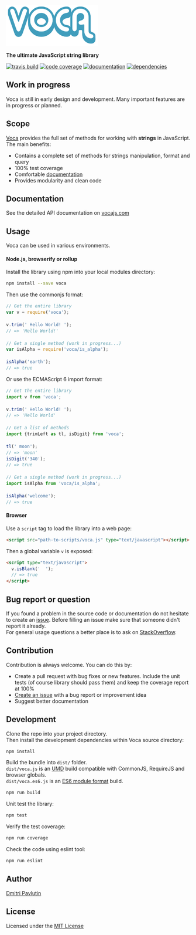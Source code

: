 ![Image](jsdoc/template/static/images/voca-logo250px.png)

**The ultimate JavaScript string library**

[![travis build](https://img.shields.io/travis/panzerdp/voca.svg)](https://travis-ci.org/panzerdp/voca)
[![code coverage](https://img.shields.io/codecov/c/github/panzerdp/voca.svg)](https://codecov.io/github/panzerdp/voca)
[![documentation](http://inch-ci.org/github/panzerdp/voca.svg?branch=master&style=shields)](https://inch-ci.org/github/panzerdp/voca)
[![dependencies](https://david-dm.org/panzerdp/voca.svg)](https://david-dm.org/panzerdp/voca)

## Work in progress

Voca is still in early design and development. Many important features are in progress or planned.  

## Scope

[Voca](http://vocajs.com) provides the full set of methods for working with **strings** in JavaScript. The main benefits:  

*  Contains a complete set of methods for strings manipulation, format and query
*  100% test coverage
*  Comfortable [documentation](http://vocajs.com)
*  Provides modularity and clean code

## Documentation

See the detailed API documentation on [vocajs.com](http://vocajs.com)

## Usage
Voca can be used in various environments.  

#### Node.js, browserify or rollup
Install the library using npm into your local modules directory:

```bash
npm install --save voca
```

Then use the commonjs format:
```javascript
// Get the entire library
var v = require('voca');

v.trim(' Hello World! ');
// => 'Hello World!'

// Get a single method (work in progress...)
var isAlpha = require('voca/is_alpha');

isAlpha('earth');
// => true
```

Or use the ECMAScript 6 import format:

```javascript
// Get the entire library
import v from 'voca';

v.trim(' Hello World! ');
// => 'Hello World'

// Get a list of methods
import {trimLeft as tl, isDigit} from 'voca';

tl(' moon');
// => 'moon'
isDigit('340');
// => true

// Get a single method (work in progress...)
import isAlpha from 'voca/is_alpha';

isAlpha('welcome');
// => true
```

#### Browser
Use a `script` tag to load the library into a web page:

```html
<script src="path-to-scripts/voca.js" type="text/javascript"></script>
```

Then a global variable `v` is exposed:

```html
<script type="text/javascript">
  v.isBlank('  ');
  // => true
</script>
```

## Bug report or question

If you found a problem in the source code or documentation do not hesitate to create an [issue](https://github.com/panzerdp/voca/issues). 
Before filling an issue make sure that someone didn't report it already.  
For general usage questions a better place is to ask on [StackOverflow](http://stackoverflow.com/questions/ask).

## Contribution

Contribution is always welcome. You can do this by:

* Create a pull request with bug fixes or new features. Include the unit tests (of course library should pass them) and keep the coverage report at 100%
* [Create an issue](https://github.com/panzerdp/voca/issues) with a bug report or improvement idea
* Suggest better documentation

## Development

Clone the repo into your project directory.  
Then install the development dependencies within Voca source directory:

```bash
npm install
```

Build the bundle into `dist/` folder.  
`dist/voca.js` is an [UMD](https://github.com/umdjs/umd) build compatible with CommonJS, RequireJS and browser globals.   
`dist/voca.es6.js` is an [ES6 module format](https://github.com/rollup/rollup/wiki/jsnext:main) build.  

```bash
npm run build
```

Unit test the library:
```bash
npm test
```

Verify the test coverage:
```bash
npm run coverage
```

Check the code using eslint tool:
```bash
npm run eslint
``` 

## Author

[Dmitri Pavlutin](http://rainsoft.io/about-me/)

## License

Licensed under the [MIT License](https://github.com/panzerdp/voca/blob/master/LICENSE)

